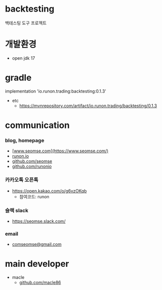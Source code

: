 # backtesting
백테스팅 도구 프로젝트
# 개발환경
- open jdk 17

# gradle
implementation 'io.runon.trading:backtesting:0.1.3'
- etc
    - https://mvnrepository.com/artifact/io.runon.trading/backtesting/0.1.3

# communication
### blog, homepage
- [www.seomse.com](https://www.seomse.com/)
- [runon.io](https://runon.io)
- [github.com/seomse](https://github.com/seomse)
- [github.com/runonio](https://github.com/runonio)

### 카카오톡 오픈톡
 - https://open.kakao.com/o/g6vzOKqb
     - 참여코드: runon
### 슬랙 slack
- https://seomse.slack.com/

### email
 - comseomse@gmail.com
 
# main developer
 - macle
    -  [github.com/macle86](https://github.com/macle86)
